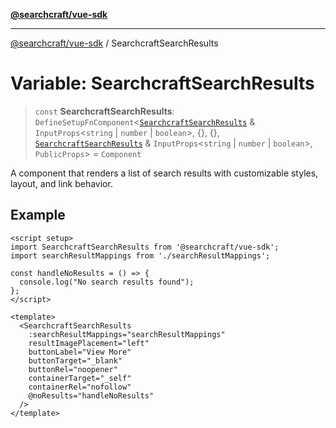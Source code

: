 [**@searchcraft/vue-sdk**](/reference/sdk/js-vue/README.md)

***

[@searchcraft/vue-sdk](/reference/sdk/js-vue/globals.md) / SearchcraftSearchResults

# Variable: SearchcraftSearchResults

> `const` **SearchcraftSearchResults**: `DefineSetupFnComponent`\<[`SearchcraftSearchResults`](/reference/sdk/js-vue/namespaces/JSX/interfaces/SearchcraftSearchResults.md) & `InputProps`\<`string` \| `number` \| `boolean`\>, \{\}, \{\}, [`SearchcraftSearchResults`](/reference/sdk/js-vue/namespaces/JSX/interfaces/SearchcraftSearchResults.md) & `InputProps`\<`string` \| `number` \| `boolean`\>, `PublicProps`\> = `Component`

A component that renders a list of search results with customizable styles, layout, and link behavior.

## Example

```vue
<script setup>
import SearchcraftSearchResults from '@searchcraft/vue-sdk';
import searchResultMappings from './searchResultMappings';

const handleNoResults = () => {
  console.log("No search results found");
};
</script>

<template>
  <SearchcraftSearchResults
    :searchResultMappings="searchResultMappings"
    resultImagePlacement="left"
    buttonLabel="View More"
    buttonTarget="_blank"
    buttonRel="noopener"
    containerTarget="_self"
    containerRel="nofollow"
    @noResults="handleNoResults"
  />
</template>
```
